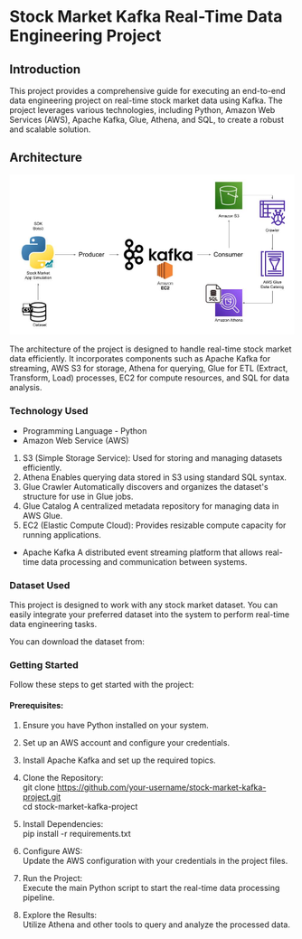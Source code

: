 # Stock Market Kafka Real-Time Data Engineering Project
## Introduction
This project provides a comprehensive guide for executing an end-to-end data engineering project on real-time stock market data using Kafka. The project leverages various technologies, including Python, Amazon Web Services (AWS), Apache Kafka, Glue, Athena, and SQL, to create a robust and scalable solution.

## Architecture
<img src="Architecture.jpg">

The architecture of the project is designed to handle real-time stock market data efficiently. It incorporates components such as Apache Kafka for streaming, AWS S3 for storage, Athena for querying, Glue for ETL (Extract, Transform, Load) processes, EC2 for compute resources, and SQL for data analysis.

### Technology Used

- Programming Language - Python
- Amazon Web Service (AWS)
1. S3 (Simple Storage Service): Used for storing and managing datasets efficiently.
2. Athena Enables querying data stored in S3 using standard SQL syntax.
3. Glue Crawler Automatically discovers and organizes the dataset's structure for use in Glue jobs.
4. Glue Catalog A centralized metadata repository for managing data in AWS Glue.
5. EC2 (Elastic Compute Cloud): Provides resizable compute capacity for running applications.
- Apache Kafka A distributed event streaming platform that allows real-time data processing and communication between systems.

### Dataset Used
This project is designed to work with any stock market dataset. You can easily integrate your preferred dataset into the system to perform real-time data engineering tasks.

You can download the dataset from: 

### Getting Started
Follow these steps to get started with the project:

#### Prerequisites:

1. Ensure you have Python installed on your system.
2. Set up an AWS account and configure your credentials.
3. Install Apache Kafka and set up the required topics.
4. Clone the Repository: <br>
    git clone https://github.com/your-username/stock-market-kafka-project.git <br>
    cd stock-market-kafka-project

5. Install Dependencies: <br>
    pip install -r requirements.txt

6. Configure AWS: <br>
    Update the AWS configuration with your credentials in the project files.

7. Run the Project: <br>
    Execute the main Python script to start the real-time data processing pipeline.

8. Explore the Results: <br>
    Utilize Athena and other tools to query and analyze the processed data.